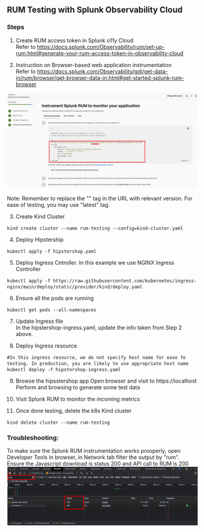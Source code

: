 

## RUM Testing with Splunk Observability Cloud

### Steps
1. Create RUM access token in Splunk o11y Cloud<br/>
Refer to https://docs.splunk.com/Observability/rum/set-up-rum.html#generate-your-rum-access-token-in-observability-cloud


2. Instruction on Browser-based web application instrumentation<br/>
Refer to https://docs.splunk.com/Observability/gdi/get-data-in/rum/browser/get-browser-data-in.html#get-started-splunk-rum-browser

<img src="./assets/instrument-browser-based-app-for-splunk-rum.png">

Note: Remember to replace the "<version>" tag in the URL with relevant version. For ease of testing, you may use "latest" tag.


3. Create Kind Cluster
```
kind create cluster --name rum-testing --config=kind-cluster.yaml
```

4. Deploy Hipstership
```
kubectl apply -f hipstershop.yaml
```

5. Deploy Ingress Cntroller. In this example we use NGINX Ingress Controller
```
kubectl apply -f https://raw.githubusercontent.com/kubernetes/ingress-nginx/main/deploy/static/provider/kind/deploy.yaml 
```

6. Ensure all the pods are running
```
kubectl get pods --all-namespaces
```

7. Update Ingress file<br/>
In the hipstershop-ingress.yaml, update the info taken from Step 2 above.


8. Deploy Ingress resource
```
#In this ingress resource, we do not specify host name for ease fo testing. In production, you are likely to use appropriate host name
kubectl deploy -f hipstershop-ingress.yaml
```

9. Browse the hipsstershop app
Open browser and visit to https://localhost Perform and browsing to generate some test data



10. Visit Splunk RUM to monitor the incoming metrics


11. Once done testing, delete the k8s Kind cluster
```
kind delete cluster --name rum-testing
```

### Troubleshooting:
To make sure the Splunk RUM instrumentation works prooperly, open Developer Tools in browser, in Network tab filter the output by "rum". Ensure the Javascript download is status 200 and API call to RUM is 200
<img src="./assets/rum-browser-troubleshooting.png">